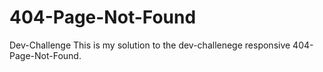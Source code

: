 # 404-Page-Not-Found
Dev-Challenge
This is my solution to the dev-challenege responsive 404-Page-Not-Found.
